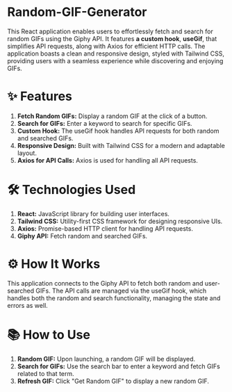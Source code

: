 # Random-GIF-Generator
This React application enables users to effortlessly fetch and search for random GIFs using the Giphy API. It features **a custom hook**, **useGif**, that simplifies API requests, along with Axios for efficient HTTP calls. The application boasts a clean and responsive design, styled with Tailwind CSS, providing users with a seamless experience while discovering and enjoying GIFs.


# ✨ Features
1. **Fetch Random GIFs:** Display a random GIF at the click of a button.
2. **Search for GIFs:** Enter a keyword to search for specific GIFs.
3. **Custom Hook:** The useGif hook handles API requests for both random and searched GIFs.
4. **Responsive Design:** Built with Tailwind CSS for a modern and adaptable layout.
5. **Axios for API Calls:** Axios is used for handling all API requests.

# 🛠️ Technologies Used
1. **React:** JavaScript library for building user interfaces.
2. **Tailwind CSS:** Utility-first CSS framework for designing responsive UIs.
3. **Axios:** Promise-based HTTP client for handling API requests.
4. **Giphy API:** Fetch random and searched GIFs.

# ⚙️ How It Works
This application connects to the Giphy API to fetch both random and user-searched GIFs. The API calls are managed via the useGif hook, which handles both the random and search functionality, managing the state and errors as well.

# 📚 How to Use
1. **Random GIF:** Upon launching, a random GIF will be displayed.
2. **Search for GIFs:** Use the search bar to enter a keyword and fetch GIFs related to that term.
3. **Refresh GIF:** Click "Get Random GIF" to display a new random GIF.
